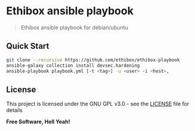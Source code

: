 Ethibox ansible playbook
===

> Ethibox ansible playbook for debian/ubuntu

## Quick Start

```bash
git clone --recursive https://github.com/ethibox/ethibox-playbook
ansible-galaxy collection install devsec.hardening
ansible-playbook playbook.yml [-t <tag>] -u <user> -i <host>,
```

## License

This project is licensed under the GNU GPL v3.0 - see the [LICENSE](LICENSE) file for details

**Free Software, Hell Yeah!**
